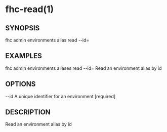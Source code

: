 fhc-read(1)
===========
## SYNOPSIS

 fhc admin environments alias read --id=<id>

## EXAMPLES

  fhc admin environments aliases read --id=<id>     Read an environment alias by id


## OPTIONS

  --id  A unique identifier for an environment  [required]

## DESCRIPTION

Read an environment alias by id

